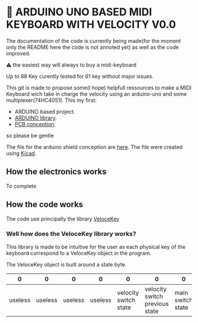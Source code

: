 # 🎹 ARDUINO UNO BASED MIDI KEYBOARD WITH VELOCITY V0.0

The documentation of the code is currently being made(for the moment only the README here the code is not annoted yet) as well as the code improved.

:warning: the easiest way will always to buy a midi-keyboard

Up to 88 Key curently tested for 61 key without major issues.

This git is made to propose some(I hope) helpfull ressources to make a MIDI Keyboard wich take in charge the velocity using an arduino-uno and some multiplexer(74HC4051). This my first:
- ARDUINO based project.
- [ARDUINO library](https://github.com/Rathur421/MIDI-KEYBOARD/tree/Master/PCB/circuit).
- [PCB conception](https://github.com/Rathur421/MIDI-KEYBOARD/tree/Master/Arduino_Code/lib).

so please be gentle


The file for the arduino shield conception are [here](https://github.com/Rathur421/MIDI-KEYBOARD/tree/Master/PCB/circuit). The file were created using [Kicad](https://kicad.org/).

## How the electronics works

To complete

## How the code works

The code use principally the library [VeloceKey](###Well-how-does-the-VeloceKey-library-works?)

### Well how does the VeloceKey library works?

This library is made to be intuitive for the user as each physical key of the keyboard correspond to a VeloceKey object in the program.

The VeloceKey object is built around a state byte.

0       | 0       | 0       | 0       | 0                     | 0                              | 0                 | 0
--------|---------|---------|---------|-----------------------|--------------------------------|-------------------|---------------------------
useless | useless | useless | useless | velocity switch state | velocity switch previous state | main switch state | main switch previous state
